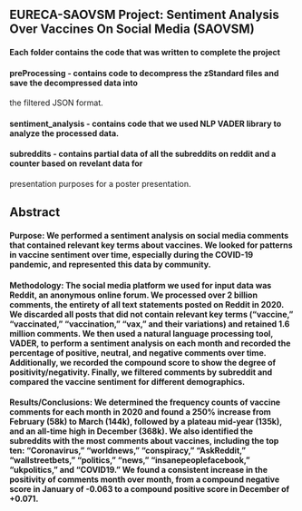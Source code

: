 ## EURECA-SAOVSM Project: Sentiment Analysis Over Vaccines On Social Media (SAOVSM)

#### Each folder contains the code that was written to complete the project

#### preProcessing - contains code to decompress the zStandard files and save the decompressed data into
the filtered JSON format.
#### sentiment_analysis - contains code that we used NLP VADER library to analyze the processed data.
#### subreddits - contains partial data of all the subreddits on reddit and a counter based on revelant data for
presentation purposes for a poster presentation.


## Abstract

#### Purpose: We performed a sentiment analysis on social media comments that contained relevant key terms about vaccines. We looked for patterns in vaccine sentiment over time, especially during the COVID-19 pandemic, and represented this data by community.

#### Methodology: The social media platform we used for input data was Reddit, an anonymous online forum. We processed over 2 billion comments, the entirety of all text statements posted on Reddit in 2020. We discarded all posts that did not contain relevant key terms (“vaccine,” “vaccinated,” “vaccination,” “vax,” and their variations) and retained 1.6 million comments. We then used a natural language processing tool, VADER, to perform a sentiment analysis on each month and recorded the percentage of positive, neutral, and negative comments over time. Additionally, we recorded the compound score to show the degree of positivity/negativity. Finally, we filtered comments by subreddit and compared the vaccine sentiment for different demographics.  

#### Results/Conclusions: We determined the frequency counts of vaccine comments for each month in 2020 and found a 250% increase from February (58k) to March (144k), followed by a plateau mid-year (135k), and an all-time high in December (368k). We also identified the subreddits with the most comments about vaccines, including the top ten: “Coronavirus,” “worldnews,” “conspiracy,” “AskReddit,” “wallstreetbets,” “politics,” “news,” “insanepeoplefacebook,” “ukpolitics,” and “COVID19.” We found a consistent increase in the positivity of comments month over month, from a compound negative score in January of -0.063 to a compound positive score in December of +0.071.
